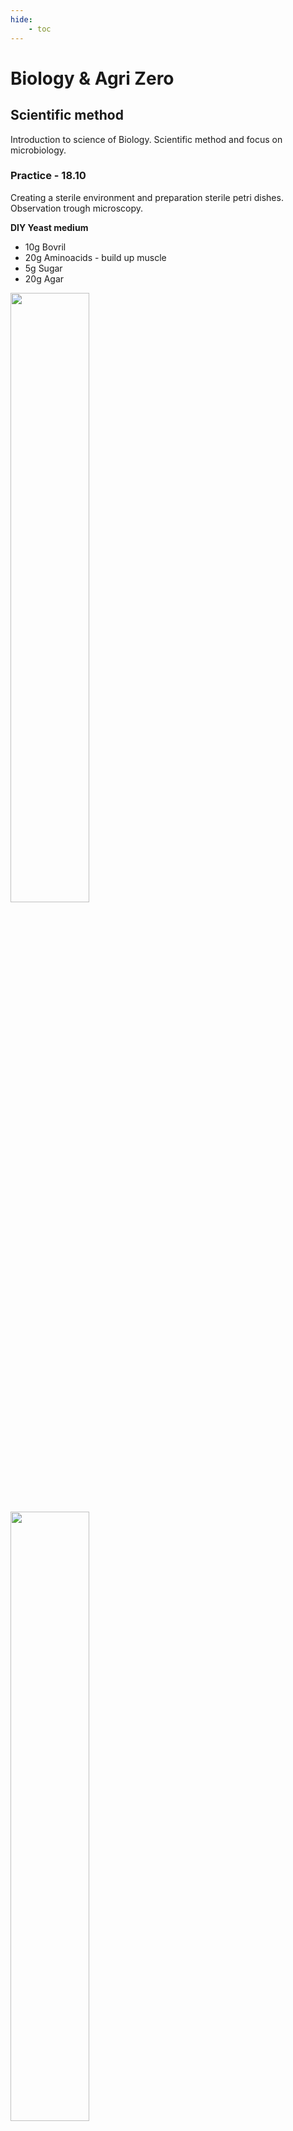 ```yaml
---
hide:
    - toc
---
```


# Biology & Agri Zero

## Scientific method

Introduction to science of Biology.
Scientific method and focus on microbiology.

### Practice - 18.10

Creating a sterile environment and preparation sterile petri dishes.
Observation trough microscopy.

**DIY Yeast medium**

- 10g Bovril
- 20g Aminoacids - build up muscle
- 5g  Sugar
- 20g Agar

<img src="https://paresmarc.github.io/MDEF/images/agri_bio/petridishes0.jpg" width="50%" height="50%" class="center"/>

<img src="https://paresmarc.github.io/MDEF/images/agri_bio/petridishes3.jpg" width="50%" height="50%" class="center"/>

<img src="https://paresmarc.github.io/MDEF/images/agri_bio/petridishes2.jpg" width="50%" height="50%" class="center"/>

<img src="https://paresmarc.github.io/MDEF/images/agri_bio/petridishes1.jpg" width="50%" height="50%" class="center"/>


### Practice - 25.10

Creating Bioplastics with

<img src="https://paresmarc.github.io/MDEF/images/agri_bio/biop1.jpg" width="50%" height="50%" class="center"/>

<img src="https://paresmarc.github.io/MDEF/images/agri_bio/biop2.jpg" width="50%" height="50%" class="center"/>

<img src="https://paresmarc.github.io/MDEF/images/agri_bio/biop4.jpg" width="50%" height="50%" class="center"/>

<img src="https://paresmarc.github.io/MDEF/images/agri_bio/biop3.jpg" width="50%" height="50%" class="center"/>

## Article

### Argiles en el sol: Processos Psico-Quimics

Reading scientific papers. Thinking about planetary wellbeing.
